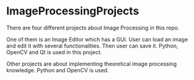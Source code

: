 # ImageProcessingProjects

There are four different projects about Image Processing in this repo. 

One of them is an Image Editor which has a GUI. User can load an image and edit it with several functionalities. Then user can save it. Python, OpenCV and Qt is used in this project.

Other projects are about implementing theoretical image processing knowledge. Python and OpenCV is used.
